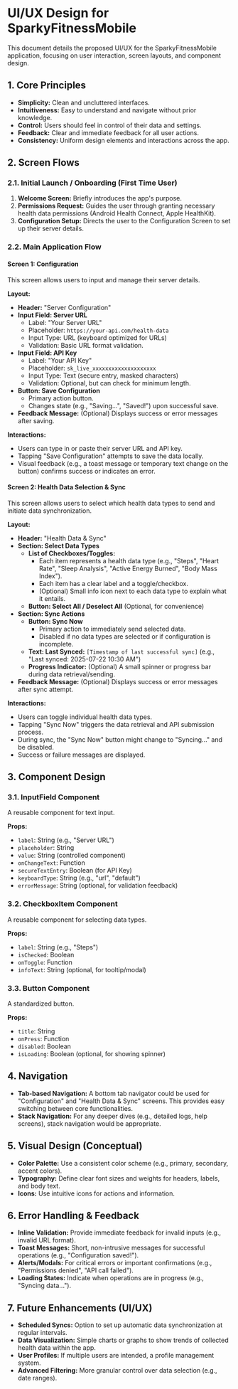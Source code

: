 # UI/UX Design for SparkyFitnessMobile

This document details the proposed UI/UX for the SparkyFitnessMobile application, focusing on user interaction, screen layouts, and component design.

## 1. Core Principles
- **Simplicity:** Clean and uncluttered interfaces.
- **Intuitiveness:** Easy to understand and navigate without prior knowledge.
- **Control:** Users should feel in control of their data and settings.
- **Feedback:** Clear and immediate feedback for all user actions.
- **Consistency:** Uniform design elements and interactions across the app.

## 2. Screen Flows

### 2.1. Initial Launch / Onboarding (First Time User)
1. **Welcome Screen:** Briefly introduces the app's purpose.
2. **Permissions Request:** Guides the user through granting necessary health data permissions (Android Health Connect, Apple HealthKit).
3. **Configuration Setup:** Directs the user to the Configuration Screen to set up their server details.

### 2.2. Main Application Flow

#### Screen 1: Configuration
This screen allows users to input and manage their server details.

**Layout:**
- **Header:** "Server Configuration"
- **Input Field: Server URL**
    - Label: "Your Server URL"
    - Placeholder: `https://your-api.com/health-data`
    - Input Type: URL (keyboard optimized for URLs)
    - Validation: Basic URL format validation.
- **Input Field: API Key**
    - Label: "Your API Key"
    - Placeholder: `sk_live_xxxxxxxxxxxxxxxxxxxx`
    - Input Type: Text (secure entry, masked characters)
    - Validation: Optional, but can check for minimum length.
- **Button: Save Configuration**
    - Primary action button.
    - Changes state (e.g., "Saving...", "Saved!") upon successful save.
- **Feedback Message:** (Optional) Displays success or error messages after saving.

**Interactions:**
- Users can type in or paste their server URL and API key.
- Tapping "Save Configuration" attempts to save the data locally.
- Visual feedback (e.g., a toast message or temporary text change on the button) confirms success or indicates an error.

#### Screen 2: Health Data Selection & Sync
This screen allows users to select which health data types to send and initiate data synchronization.

**Layout:**
- **Header:** "Health Data & Sync"
- **Section: Select Data Types**
    - **List of Checkboxes/Toggles:**
        - Each item represents a health data type (e.g., "Steps", "Heart Rate", "Sleep Analysis", "Active Energy Burned", "Body Mass Index").
        - Each item has a clear label and a toggle/checkbox.
        - (Optional) Small info icon next to each data type to explain what it entails.
    - **Button: Select All / Deselect All** (Optional, for convenience)
- **Section: Sync Actions**
    - **Button: Sync Now**
        - Primary action to immediately send selected data.
        - Disabled if no data types are selected or if configuration is incomplete.
    - **Text: Last Synced:** `[Timestamp of last successful sync]` (e.g., "Last synced: 2025-07-22 10:30 AM")
    - **Progress Indicator:** (Optional) A small spinner or progress bar during data retrieval/sending.
- **Feedback Message:** (Optional) Displays success or error messages after sync attempt.

**Interactions:**
- Users can toggle individual health data types.
- Tapping "Sync Now" triggers the data retrieval and API submission process.
- During sync, the "Sync Now" button might change to "Syncing..." and be disabled.
- Success or failure messages are displayed.

## 3. Component Design

### 3.1. InputField Component
A reusable component for text input.

**Props:**
- `label`: String (e.g., "Server URL")
- `placeholder`: String
- `value`: String (controlled component)
- `onChangeText`: Function
- `secureTextEntry`: Boolean (for API Key)
- `keyboardType`: String (e.g., "url", "default")
- `errorMessage`: String (optional, for validation feedback)

### 3.2. CheckboxItem Component
A reusable component for selecting data types.

**Props:**
- `label`: String (e.g., "Steps")
- `isChecked`: Boolean
- `onToggle`: Function
- `infoText`: String (optional, for tooltip/modal)

### 3.3. Button Component
A standardized button.

**Props:**
- `title`: String
- `onPress`: Function
- `disabled`: Boolean
- `isLoading`: Boolean (optional, for showing spinner)

## 4. Navigation
- **Tab-based Navigation:** A bottom tab navigator could be used for "Configuration" and "Health Data & Sync" screens. This provides easy switching between core functionalities.
- **Stack Navigation:** For any deeper dives (e.g., detailed logs, help screens), stack navigation would be appropriate.

## 5. Visual Design (Conceptual)
- **Color Palette:** Use a consistent color scheme (e.g., primary, secondary, accent colors).
- **Typography:** Define clear font sizes and weights for headers, labels, and body text.
- **Icons:** Use intuitive icons for actions and information.

## 6. Error Handling & Feedback
- **Inline Validation:** Provide immediate feedback for invalid inputs (e.g., invalid URL format).
- **Toast Messages:** Short, non-intrusive messages for successful operations (e.g., "Configuration saved!").
- **Alerts/Modals:** For critical errors or important confirmations (e.g., "Permissions denied", "API call failed").
- **Loading States:** Indicate when operations are in progress (e.g., "Syncing data...").

## 7. Future Enhancements (UI/UX)
- **Scheduled Syncs:** Option to set up automatic data synchronization at regular intervals.
- **Data Visualization:** Simple charts or graphs to show trends of collected health data within the app.
- **User Profiles:** If multiple users are intended, a profile management system.
- **Advanced Filtering:** More granular control over data selection (e.g., date ranges).